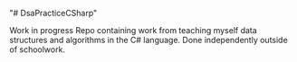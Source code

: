 "# DsaPracticeCSharp" 

Work in progress
Repo containing work from teaching myself data structures and algorithms in the C# language. Done independently outside of schoolwork.
